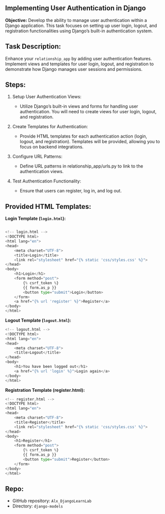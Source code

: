 ## Implementing User Authentication in Django


**Objective:** Develop the ability to manage user authentication within a Django application. This task focuses on setting up user login, logout, and registration functionalities using Django’s built-in authentication system.

## Task Description:
Enhance your `relationship_app` by adding user authentication features. Implement views and templates for user login, logout, and registration to demonstrate how Django manages user sessions and permissions.

## Steps:
1. Setup User Authentication Views:

   - Utilize Django’s built-in views and forms for handling user authentication. You will need to create views for user login, logout, and registration.
2. Create Templates for Authentication:

    - Provide HTML templates for each authentication action (login, logout, and registration). Templates will be provided, allowing you to focus on backend integrations.
3. Configure URL Patterns:

    - Define URL patterns in relationship_app/urls.py to link to the authentication views.
4. Test Authentication Functionality:

    - Ensure that users can register, log in, and log out.

## Provided HTML Templates:
**Login Template (`login.html`):**

```python

<!-- login.html -->
<!DOCTYPE html>
<html lang="en">
<head>
    <meta charset="UTF-8">
    <title>Login</title>
    <link rel="stylesheet" href="{% static 'css/styles.css' %}">
</head>
<body>
    <h1>Login</h1>
    <form method="post">
        {% csrf_token %}
        {{ form.as_p }}
        <button type="submit">Login</button>
    </form>
    <a href="{% url 'register' %}">Register</a>
</body>
</html>

```
**Logout Template (`logout.html`):**
```python
<!-- logout.html -->
<!DOCTYPE html>
<html lang="en">
<head>
    <meta charset="UTF-8">
    <title>Logout</title>
</head>
<body>
    <h1>You have been logged out</h1>
    <a href="{% url 'login' %}">Login again</a>
</body>
</html>


```
**Registration Template (register.html):**

```python
<!-- register.html -->
<!DOCTYPE html>
<html lang="en">
<head>
    <meta charset="UTF-8">
    <title>Register</title>
    <link rel="stylesheet" href="{% static 'css/styles.css' %}">
</head>
<body>
    <h1>Register</h1>
    <form method="post">
        {% csrf_token %}
        {{ form.as_p }}
        <button type="submit">Register</button>
    </form>
</body>
</html>


```
## Repo:

- GitHub repository: `Alx_DjangoLearnLab`
- Directory: `django-models`